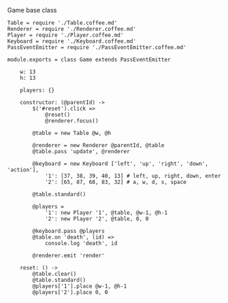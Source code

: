 Game base class

	Table = require './Table.coffee.md'
	Renderer = require './Renderer.coffee.md'
	Player = require './Player.coffee.md'
	Keyboard = require './Keyboard.coffee.md'
	PassEventEmitter = require './PassEventEmitter.coffee.md'

	module.exports = class Game extends PassEventEmitter

		w: 13
		h: 13

		players: {}

		constructor: (@parentId) ->
			$('#reset').click =>
				@reset()
				@renderer.focus()

			@table = new Table @w, @h

			@renderer = new Renderer @parentId, @table
			@table.pass 'update', @renderer

			@keyboard = new Keyboard ['left', 'up', 'right', 'down', 'action'],
				'1': [37, 38, 39, 40, 13] # left, up, right, down, enter
				'2': [65, 87, 68, 83, 32] # a, w, d, s, space

			@table.standard()

			@players =
				'1': new Player '1', @table, @w-1, @h-1
				'2': new Player '2', @table, 0, 0

			@keyboard.pass @players
			@table.on 'death', (id) =>
				console.log 'death', id

			@renderer.emit 'render'

		reset: () ->
			@table.clear()
			@table.standard()
			@players['1'].place @w-1, @h-1
			@players['2'].place 0, 0
